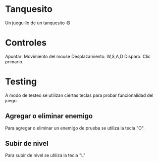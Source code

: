 # Tanquesito
Un jueguillo de un tanquesito :B

# Controles
Apuntar: Movimiento del mouse
Desplazamiento: W,S,A,D
Disparo: Clic primario.

# Testing
A modo de testeo se utilizan ciertas teclas para probar funcionalidad del juego.
## Agregar o eliminar enemigo
Para agregar o eliminar un enemigo de prueba se utiliza la tecla "O".
## Subir de nivel
Para subir de nivel se utiliza la tecla "L"
